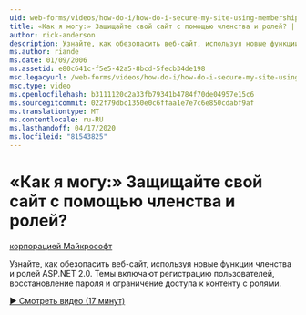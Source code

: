 ```yaml
---
uid: web-forms/videos/how-do-i/how-do-i-secure-my-site-using-membership-and-roles
title: «Как я могу:» Защищайте свой сайт с помощью членства и ролей? | Документы Майкрософт
author: rick-anderson
description: Узнайте, как обезопасить веб-сайт, используя новые функции членства и ролей ASP.NET 2.0. Темы включают регистрацию пользователей, восстановление пароля и ограничивание...
ms.author: riande
ms.date: 01/09/2006
ms.assetid: e80c641c-f5e5-42a5-8bcd-5fecb34de198
msc.legacyurl: /web-forms/videos/how-do-i/how-do-i-secure-my-site-using-membership-and-roles
msc.type: video
ms.openlocfilehash: b3111120c2a33fb79341b4784f70de04957e15c6
ms.sourcegitcommit: 022f79dbc1350e0c6ffaa1e7e7c6e850cdabf9af
ms.translationtype: MT
ms.contentlocale: ru-RU
ms.lasthandoff: 04/17/2020
ms.locfileid: "81543825"
---
```

# <a name="how-do-i-secure-my-site-using-membership-and-roles"></a>«Как я могу:» Защищайте свой сайт с помощью членства и ролей?

[корпорацией Майкрософт](https://github.com/microsoft)

Узнайте, как обезопасить веб-сайт, используя новые функции членства и ролей ASP.NET 2.0. Темы включают регистрацию пользователей, восстановление пароля и ограничение доступа к контенту с ролями.

[&#9654; Смотреть видео (17 минут)](https://channel9.msdn.com/Blogs/ASP-NET-Site-Videos/how-do-i-secure-my-site-using-membership-and-roles)
